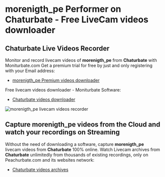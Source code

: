 # morenigth_pe Performer on Chaturbate - Free LiveCam videos downloader

## Chaturbate Live Videos Recorder

Monitor and record livecam videos of **morenigth_pe** from **Chaturbate** with Moniturbate.com
Get a premium trial for free by just and only registering with your Email address:
* [morenigth_pe Premium videos downloader](https://moniturbate.com/request-demo-licence-key.html)

Free livecam videos downloader - Moniturbate Software:
* [Chaturbate videos downloader](https://moniturbate.com/moniturbate-download-software.html)

![morenigth_pe livecam videos recorder](https://peachurnet.com/templates/moniturbate-software.png)


## Capture morenigth_pe videos from the Cloud and watch your recordings on Streaming

Without the need of downloading a software, capture **morenigth_pe** livecam videos from **Chaturbate** 100% online.
Watch Livecam archives from **Chaturbate** unlimitedly from thousands of existing recordings, only on Peachurbate.com and its websites network:
* [Chaturbate videos archives](https://peachurnet.com/)
